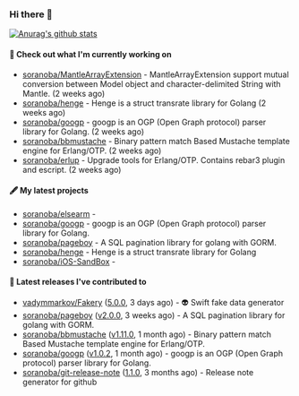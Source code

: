 ### Hi there 👋

[![Anurag's github stats](https://github-readme-stats.vercel.app/api?username=soranoba&show_icons=true&line_height=20&count_private=true)](https://github.com/anuraghazra/github-readme-stats)


#### 👷  Check out what I'm currently working on

- [soranoba/MantleArrayExtension](https://github.com/soranoba/MantleArrayExtension) - MantleArrayExtension support mutual conversion between Model object and character-delimited String with Mantle. (2 weeks ago)
- [soranoba/henge](https://github.com/soranoba/henge) - Henge is a struct transrate library for Golang (2 weeks ago)
- [soranoba/googp](https://github.com/soranoba/googp) - googp is an OGP (Open Graph protocol) parser library for Golang. (2 weeks ago)
- [soranoba/bbmustache](https://github.com/soranoba/bbmustache) - Binary pattern match Based Mustache template engine for Erlang/OTP. (2 weeks ago)
- [soranoba/erlup](https://github.com/soranoba/erlup) - Upgrade tools for Erlang/OTP. Contains rebar3 plugin and escript. (2 weeks ago)

#### 🖋️  My latest projects

- [soranoba/elsearm](https://github.com/soranoba/elsearm) - 
- [soranoba/googp](https://github.com/soranoba/googp) - googp is an OGP (Open Graph protocol) parser library for Golang.
- [soranoba/pageboy](https://github.com/soranoba/pageboy) - A SQL pagination library for golang with GORM.
- [soranoba/henge](https://github.com/soranoba/henge) - Henge is a struct transrate library for Golang
- [soranoba/iOS-SandBox](https://github.com/soranoba/iOS-SandBox) - 

#### 🚀  Latest releases I've contributed to

- [vadymmarkov/Fakery](https://github.com/vadymmarkov/Fakery) ([5.0.0](https://github.com/vadymmarkov/Fakery/releases/tag/5.0.0), 3 days ago) - :alien: Swift fake data generator
- [soranoba/pageboy](https://github.com/soranoba/pageboy) ([v2.0.0](https://github.com/soranoba/pageboy/releases/tag/v2.0.0), 3 weeks ago) - A SQL pagination library for golang with GORM.
- [soranoba/bbmustache](https://github.com/soranoba/bbmustache) ([v1.11.0](https://github.com/soranoba/bbmustache/releases/tag/v1.11.0), 1 month ago) - Binary pattern match Based Mustache template engine for Erlang/OTP.
- [soranoba/googp](https://github.com/soranoba/googp) ([v1.0.2](https://github.com/soranoba/googp/releases/tag/v1.0.2), 1 month ago) - googp is an OGP (Open Graph protocol) parser library for Golang.
- [soranoba/git-release-note](https://github.com/soranoba/git-release-note) ([1.1.0](https://github.com/soranoba/git-release-note/releases/tag/1.1.0), 3 months ago) - Release note generator for github
